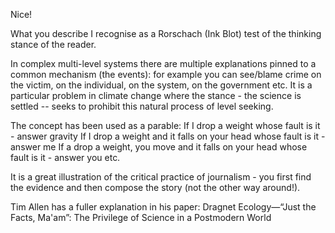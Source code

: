 Nice!

What you describe I recognise as a Rorschach (Ink Blot) test of the thinking stance of the reader. 

In complex multi-level systems there are multiple explanations pinned to a common mechanism (the events): for example you can see/blame crime on the victim, on the individual, on the system, on the government etc. It is a particular problem in climate change where the stance - the science is settled -- seeks to prohibit this natural process of level seeking.

The concept has been used as a parable: 
If I drop a weight whose fault is it - answer gravity
If I drop a weight and it falls on your head whose fault is it - answer me
If a drop a weight, you move and it falls on your head whose fault is it - answer you etc.

It is a great illustration of the critical practice of journalism - you first find the evidence and then compose the story (not the other way around!).

Tim Allen has a fuller explanation in his paper: Dragnet Ecology—“Just the Facts, Ma'am”: The Privilege of Science in a Postmodern World

